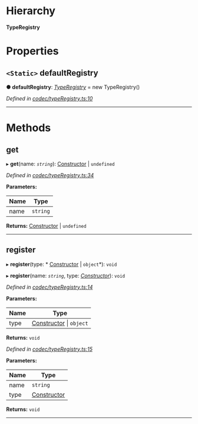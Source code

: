 

# Hierarchy

**TypeRegistry**

# Properties

<a id="defaultregistry"></a>

## `<Static>` defaultRegistry

**● defaultRegistry**: *[TypeRegistry](_codec_typeregistry_.typeregistry.md)* =  new TypeRegistry()

*Defined in [codec/typeRegistry.ts:10](https://github.com/polkadot-js/api/blob/0c947a5/packages/types/src/codec/typeRegistry.ts#L10)*

___

# Methods

<a id="get"></a>

##  get

▸ **get**(name: *`string`*):  [Constructor](../modules/_types_.md#constructor) &#124; `undefined`

*Defined in [codec/typeRegistry.ts:34](https://github.com/polkadot-js/api/blob/0c947a5/packages/types/src/codec/typeRegistry.ts#L34)*

**Parameters:**

| Name | Type |
| ------ | ------ |
| name | `string` |

**Returns:**  [Constructor](../modules/_types_.md#constructor) &#124; `undefined`

___
<a id="register"></a>

##  register

▸ **register**(type: * [Constructor](../modules/_types_.md#constructor) &#124; `object`*): `void`

▸ **register**(name: *`string`*, type: *[Constructor](../modules/_types_.md#constructor)*): `void`

*Defined in [codec/typeRegistry.ts:14](https://github.com/polkadot-js/api/blob/0c947a5/packages/types/src/codec/typeRegistry.ts#L14)*

**Parameters:**

| Name | Type |
| ------ | ------ |
| type |  [Constructor](../modules/_types_.md#constructor) &#124; `object`|

**Returns:** `void`

*Defined in [codec/typeRegistry.ts:15](https://github.com/polkadot-js/api/blob/0c947a5/packages/types/src/codec/typeRegistry.ts#L15)*

**Parameters:**

| Name | Type |
| ------ | ------ |
| name | `string` |
| type | [Constructor](../modules/_types_.md#constructor) |

**Returns:** `void`

___

